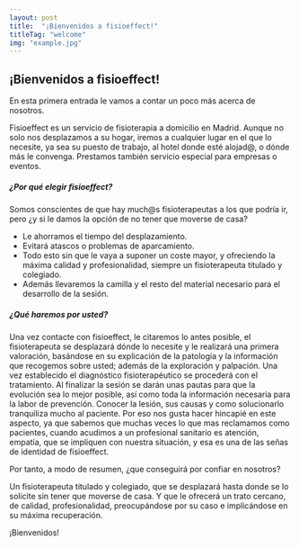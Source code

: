```yaml
---
layout: post
title:  "¡Bienvenidos a fisioeffect!"
titleTag: "welcome"
img: "example.jpg"
---
```


## ¡Bienvenidos a fisioeffect!

En esta primera entrada le vamos a contar un poco más acerca de nosotros.

Fisioeffect es un servicio de fisioterapia a domicilio en Madrid. Aunque no solo nos desplazamos a su hogar, iremos a cualquier lugar en el que lo necesite, ya sea su puesto de trabajo, al hotel donde esté alojad@, o dónde más le convenga. Prestamos también servicio especial para empresas o eventos.

##### ¿Por qué elegir fisioeffect?

Somos conscientes de que hay much@s fisioterapeutas a los que podría ir, pero ¿y si le damos la opción de no tener que moverse de casa?

<ul class="browser-default">
  <li>Le ahorramos el tiempo del desplazamiento.</li>
  <li>Evitará atascos o problemas de aparcamiento.</li>
  <li>Todo esto sin que le vaya a suponer un coste mayor, y ofreciendo la máxima calidad y profesionalidad, siempre un fisioterapeuta titulado y colegiado.</li>
  <li>Además llevaremos la camilla y el resto del material necesario para el desarrollo de la sesión.</li>
</ul>

##### ¿Qué haremos por usted?

Una vez contacte con fisioeffect, le citaremos lo antes posible, el fisioterapeuta se desplazará dónde lo necesite y le realizará una primera valoración, basándose en su explicación de la patología y la información que recogemos sobre usted; además de la exploración y palpación. Una vez establecido el diagnóstico fisioterapéutico se procederá con el tratamiento. Al finalizar la sesión se darán unas pautas para que la evolución sea lo mejor posible, así como toda la información necesaria para la labor de prevención.
Conocer la lesión, sus causas y como solucionarlo tranquiliza mucho al paciente. Por eso nos gusta hacer hincapié en este aspecto, ya que sabemos que muchas veces lo que mas reclamamos como pacientes, cuando acudimos a un profesional sanitario es atención, empatía, que se impliquen con nuestra situación, y esa es una de las señas de identidad de fisioeffect.

Por tanto, a modo de resumen, ¿que conseguirá por confiar en nosotros?

Un fisioterapeuta titulado y colegiado, que se desplazará hasta donde se lo solicite sin tener que moverse de casa. Y que le ofrecerá un trato cercano, de calidad, profesionalidad, preocupándose por su caso e implicándose en su máxima recuperación.

¡Bienvenidos!

